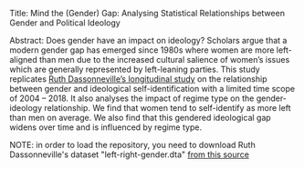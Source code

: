 Title: Mind the (Gender) Gap: Analysing Statistical Relationships between Gender and Political Ideology

Abstract: Does gender have an impact on ideology? Scholars argue that a modern gender gap has emerged since 1980s where women are more left-aligned than men due to the increased cultural salience of women’s issues which are generally represented by left-leaning parties. This study replicates [Ruth Dassonneville’s longitudinal study](https://ejpr.onlinelibrary.wiley.com/doi/abs/10.1111/1475-6765.12384#:~:text=The%20results%20show%2C%20first%2C%20that,in%20the%20ideological%20gender%20gap) on the relationship between gender and ideological self-identification with a limited time scope of 2004 – 2018. It also analyses the impact of regime type on the gender-ideology relationship. We find that women tend to self-identify as more left than men on average. We also find that this gendered ideological gap widens over time and is influenced by regime type.

NOTE: in order to load the repository, you need to download Ruth Dassonneville's dataset "left-right-gender.dta" [from this source](https://dataverse.harvard.edu/dataset.xhtml?persistentId=doi:10.7910/DVN/B5VGCD)
